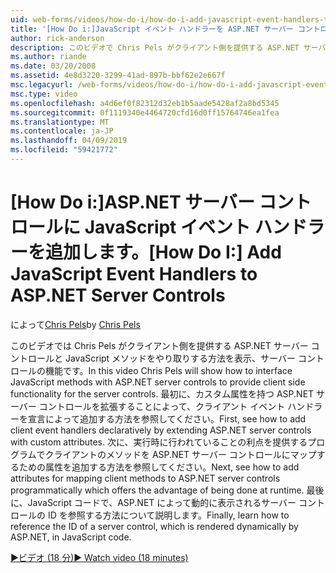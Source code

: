 ```yaml
---
uid: web-forms/videos/how-do-i/how-do-i-add-javascript-event-handlers-to-aspnet-server-controls
title: '[How Do i:]JavaScript イベント ハンドラーを ASP.NET サーバー コントロールに追加します |。Microsoft Docs'
author: rick-anderson
description: このビデオで Chris Pels がクライアント側を提供する ASP.NET サーバー コントロールと JavaScript メソッドをやり取りする方法を紹介サーバー contr. 機能.
ms.author: riande
ms.date: 03/20/2008
ms.assetid: 4e8d3220-3299-41ad-897b-bbf62e2e667f
msc.legacyurl: /web-forms/videos/how-do-i/how-do-i-add-javascript-event-handlers-to-aspnet-server-controls
msc.type: video
ms.openlocfilehash: a4d6ef0f82312d32eb1b5aade5428af2a8bd5345
ms.sourcegitcommit: 0f1119340e4464720cfd16d0ff15764746ea1fea
ms.translationtype: MT
ms.contentlocale: ja-JP
ms.lasthandoff: 04/09/2019
ms.locfileid: "59421772"
---
```

# <a name="how-do-i-add-javascript-event-handlers-to-aspnet-server-controls"></a><span data-ttu-id="9017f-103">[How Do i:]ASP.NET サーバー コントロールに JavaScript イベント ハンドラーを追加します。</span><span class="sxs-lookup"><span data-stu-id="9017f-103">[How Do I:] Add JavaScript Event Handlers to ASP.NET Server Controls</span></span>

<span data-ttu-id="9017f-104">によって[Chris Pels](https://twitter.com/chrispels)</span><span class="sxs-lookup"><span data-stu-id="9017f-104">by [Chris Pels](https://twitter.com/chrispels)</span></span>

<span data-ttu-id="9017f-105">このビデオでは Chris Pels がクライアント側を提供する ASP.NET サーバー コントロールと JavaScript メソッドをやり取りする方法を表示、サーバー コントロールの機能です。</span><span class="sxs-lookup"><span data-stu-id="9017f-105">In this video Chris Pels will show how to interface JavaScript methods with ASP.NET server controls to provide client side functionality for the server controls.</span></span> <span data-ttu-id="9017f-106">最初に、カスタム属性を持つ ASP.NET サーバー コントロールを拡張することによって、クライアント イベント ハンドラーを宣言によって追加する方法を参照してください。</span><span class="sxs-lookup"><span data-stu-id="9017f-106">First, see how to add client event handlers declaratively by extending ASP.NET server controls with custom attributes.</span></span> <span data-ttu-id="9017f-107">次に、実行時に行われていることの利点を提供するプログラムでクライアントのメソッドを ASP.NET サーバー コントロールにマップするための属性を追加する方法を参照してください。</span><span class="sxs-lookup"><span data-stu-id="9017f-107">Next, see how to add attributes for mapping client methods to ASP.NET server controls programmatically which offers the advantage of being done at runtime.</span></span> <span data-ttu-id="9017f-108">最後に、JavaScript コードで、ASP.NET によって動的に表示されるサーバー コントロールの ID を参照する方法について説明します。</span><span class="sxs-lookup"><span data-stu-id="9017f-108">Finally, learn how to reference the ID of a server control, which is rendered dynamically by ASP.NET, in JavaScript code.</span></span>

[<span data-ttu-id="9017f-109">&#9654;ビデオ (18 分)</span><span class="sxs-lookup"><span data-stu-id="9017f-109">&#9654; Watch video (18 minutes)</span></span>](https://channel9.msdn.com/Blogs/ASP-NET-Site-Videos/how-do-i-add-javascript-event-handlers-to-aspnet-server-controls)
